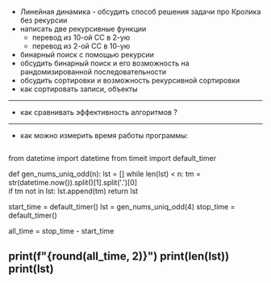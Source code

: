 
- Линейная динамика - обсудить способ решения задачи про Кролика без рекурсии  
- написать две рекурсивные функции  
  - перевод из 10-ой СС в 2-ую  
  - перевод из 2-ой СС в 10-ую  
- бинарный поиск с помощью рекурсии  
- обсудить бинарный поиск и его возможность на рандомизированной последовательности  
- обсудить сортировки и возможность рекурсивной сортировки  
- как сортировать записи, объекты  

---  

- как сравнивать эффективность алгоритмов ?

---  

- как можно измерить время работы программы:  

```py

```
from datetime import datetime
from timeit import default_timer


def gen_nums_uniq_odd(n):
    lst = []
    while len(lst) < n:
        tm = str(datetime.now()).split()[1].split('.')[0]        
        if tm not in lst:
            lst.append(tm)
    return lst

         
start_time = default_timer() 
lst = gen_nums_uniq_odd(4)
stop_time = default_timer()

all_time = stop_time - start_time

print(f"{round(all_time, 2)}")
print(len(lst))
print(lst)
---  
